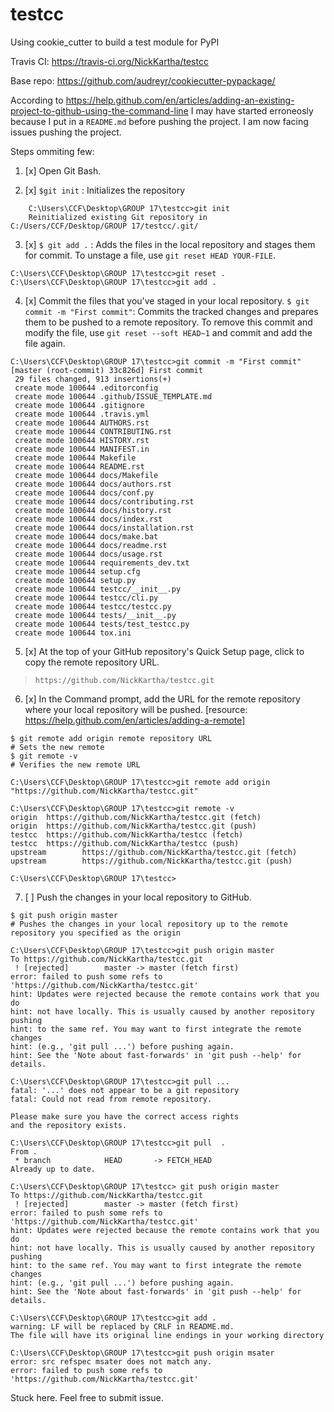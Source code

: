 # testcc
Using cookie_cutter to build a test module for PyPI

Travis CI: https://travis-ci.org/NickKartha/testcc

Base repo: https://github.com/audreyr/cookiecutter-pypackage/

According to https://help.github.com/en/articles/adding-an-existing-project-to-github-using-the-command-line
I may have started erroneosly because I put in a `README.md` before pushing the project.
I am now facing issues pushing the project.

Steps ommiting few:

1. [x] Open Git Bash.

2. [x] `$git init` : Initializes the repository
```
    C:\Users\CCF\Desktop\GROUP 17\testcc>git init
    Reinitialized existing Git repository in C:/Users/CCF/Desktop/GROUP 17/testcc/.git/
```
3. [x] `$ git add .` : Adds the files in the local repository and stages them for commit. 
To unstage a file, use `git reset HEAD YOUR-FILE`.
```
C:\Users\CCF\Desktop\GROUP 17\testcc>git reset .
C:\Users\CCF\Desktop\GROUP 17\testcc>git add .
```

4. [x] Commit the files that you've staged in your local repository.
`$ git commit -m "First commit"`: Commits the tracked changes and prepares them to be pushed to a remote repository. 
To remove this commit and modify the file, use `git reset --soft HEAD~1` and commit and add the file again.
```
C:\Users\CCF\Desktop\GROUP 17\testcc>git commit -m "First commit"
[master (root-commit) 33c826d] First commit
 29 files changed, 913 insertions(+)
 create mode 100644 .editorconfig
 create mode 100644 .github/ISSUE_TEMPLATE.md
 create mode 100644 .gitignore
 create mode 100644 .travis.yml
 create mode 100644 AUTHORS.rst
 create mode 100644 CONTRIBUTING.rst
 create mode 100644 HISTORY.rst
 create mode 100644 MANIFEST.in
 create mode 100644 Makefile
 create mode 100644 README.rst
 create mode 100644 docs/Makefile
 create mode 100644 docs/authors.rst
 create mode 100644 docs/conf.py
 create mode 100644 docs/contributing.rst
 create mode 100644 docs/history.rst
 create mode 100644 docs/index.rst
 create mode 100644 docs/installation.rst
 create mode 100644 docs/make.bat
 create mode 100644 docs/readme.rst
 create mode 100644 docs/usage.rst
 create mode 100644 requirements_dev.txt
 create mode 100644 setup.cfg
 create mode 100644 setup.py
 create mode 100644 testcc/__init__.py
 create mode 100644 testcc/cli.py
 create mode 100644 testcc/testcc.py
 create mode 100644 tests/__init__.py
 create mode 100644 tests/test_testcc.py
 create mode 100644 tox.ini
```

5. [x] At the top of your GitHub repository's Quick Setup page, click  to copy the remote repository URL.
> `https://github.com/NickKartha/testcc.git`

6. [x] In the Command prompt, add the URL for the remote repository where your local repository will be pushed.
[resource: https://help.github.com/en/articles/adding-a-remote]
```
$ git remote add origin remote repository URL
# Sets the new remote
$ git remote -v
# Verifies the new remote URL
```
```
C:\Users\CCF\Desktop\GROUP 17\testcc>git remote add origin "https://github.com/NickKartha/testcc.git"

C:\Users\CCF\Desktop\GROUP 17\testcc>git remote -v
origin  https://github.com/NickKartha/testcc.git (fetch)
origin  https://github.com/NickKartha/testcc.git (push)
testcc  https://github.com/NickKartha/testcc (fetch)
testcc  https://github.com/NickKartha/testcc (push)
upstream        https://github.com/NickKartha/testcc.git (fetch)
upstream        https://github.com/NickKartha/testcc.git (push)

C:\Users\CCF\Desktop\GROUP 17\testcc>
```

7. [ ] Push the changes in your local repository to GitHub.
```
$ git push origin master
# Pushes the changes in your local repository up to the remote repository you specified as the origin
```
```
C:\Users\CCF\Desktop\GROUP 17\testcc>git push origin master
To https://github.com/NickKartha/testcc.git
 ! [rejected]        master -> master (fetch first)
error: failed to push some refs to 'https://github.com/NickKartha/testcc.git'
hint: Updates were rejected because the remote contains work that you do
hint: not have locally. This is usually caused by another repository pushing
hint: to the same ref. You may want to first integrate the remote changes
hint: (e.g., 'git pull ...') before pushing again.
hint: See the 'Note about fast-forwards' in 'git push --help' for details.

C:\Users\CCF\Desktop\GROUP 17\testcc>git pull ...
fatal: '...' does not appear to be a git repository
fatal: Could not read from remote repository.

Please make sure you have the correct access rights
and the repository exists.

C:\Users\CCF\Desktop\GROUP 17\testcc>git pull  .
From .
 * branch            HEAD       -> FETCH_HEAD
Already up to date.

C:\Users\CCF\Desktop\GROUP 17\testcc> git push origin master
To https://github.com/NickKartha/testcc.git
 ! [rejected]        master -> master (fetch first)
error: failed to push some refs to 'https://github.com/NickKartha/testcc.git'
hint: Updates were rejected because the remote contains work that you do
hint: not have locally. This is usually caused by another repository pushing
hint: to the same ref. You may want to first integrate the remote changes
hint: (e.g., 'git pull ...') before pushing again.
hint: See the 'Note about fast-forwards' in 'git push --help' for details.

C:\Users\CCF\Desktop\GROUP 17\testcc>git add .
warning: LF will be replaced by CRLF in README.md.
The file will have its original line endings in your working directory

C:\Users\CCF\Desktop\GROUP 17\testcc>git push origin msater
error: src refspec msater does not match any.
error: failed to push some refs to 'https://github.com/NickKartha/testcc.git'
```

Stuck here. Feel free to submit issue.
